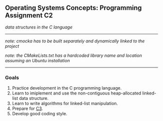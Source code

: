 ## Operating Systems Concepts: Programming Assignment C2

_data structures in the C language_

* * * 

_note: cmocka has to be built separately and dynamically linked to the project_

_note: the CMakeLists.txt has a hardcoded library name and location assuming an Ubuntu installation_

* * *

### Goals

1. Practice development in the C programming language.
2. Learn to imiplement and use the non-contiguous heap-allocated linked-list data structure.
3. Learn to write algorithms for linked-list manipulation.
5. Prepare for [C3](https://github.com/ivogeorg/msl-clang-003).
6. Develop good coding style.
